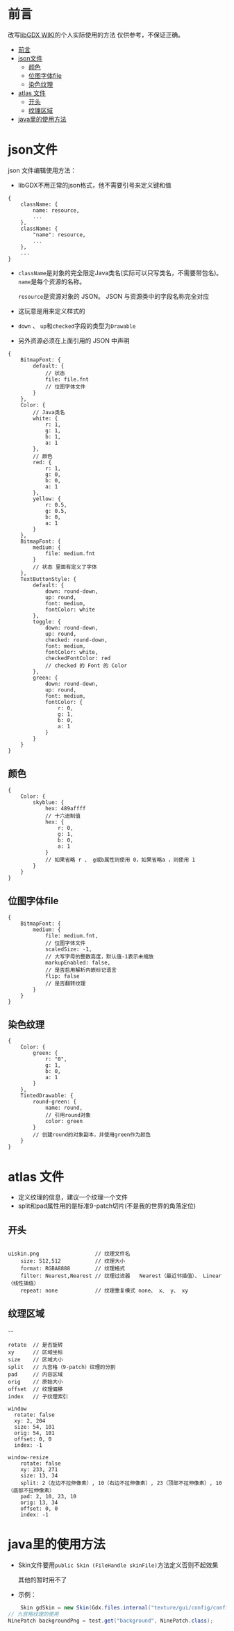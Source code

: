 # 前言

改写[libGDX WIKI](https://libgdx.com/wiki/graphics/2d/scene2d/skin#skin-json)的个人实际使用的方法
仅供参考，不保证正确。
<!-- TOC -->

* [前言](#前言)
* [json文件](#json文件)
    * [颜色](#颜色)
    * [位图字体file](#位图字体file)
    * [染色纹理](#染色纹理)
* [atlas 文件](#atlas-文件)
    * [开头](#开头)
    * [纹理区域](#-纹理区域)
* [java里的使用方法](#java里的使用方法)

<!-- TOC -->

# json文件

json 文件编辑使用方法：

- libGDX不用正常的json格式，他不需要引号来定义键和值

```libgdxjson
{
    className: {
        name: resource,
        ...
    },
    className: {
        "name": resource,
        ...
    },
    ...
}
```

- `className`是对象的完全限定Java类名(实际可以只写类名，不需要带包名)。`name`是每个资源的名称。

  `resource`是资源对象的 JSON。 JSON 与资源类中的字段名称完全对应
- 这玩意是用来定义样式的
- `down` 、 `up`和`checked`字段的类型为`Drawable`
- 另外资源必须在上面引用的 JSON 中声明

```libgdxjson
{
    BitmapFont: {
        default: {
            // 状态
            file: file.fnt
            // 位图字体文件
        }
    },
    Color: {
        // Java类名
        white: {
            r: 1,
            g: 1,
            b: 1,
            a: 1
        },
        // 颜色
        red: {
            r: 1,
            g: 0,
            b: 0,
            a: 1
        },
        yellow: {
            r: 0.5,
            g: 0.5,
            b: 0,
            a: 1
        }
    },
    BitmapFont: {
        medium: {
            file: medium.fnt
        }
        // 状态 里面有定义了字体
    },
    TextButtonStyle: {
        default: {
            down: round-down,
            up: round,
            font: medium,
            fontColor: white
        },
        toggle: {
            down: round-down,
            up: round,
            checked: round-down,
            font: medium,
            fontColor: white,
            checkedFontColor: red
            // checked 的 Font 的 Color
        },
        green: {
            down: round-down,
            up: round,
            font: medium,
            fontColor: {
                r: 0,
                g: 1,
                b: 0,
                a: 1
            }
        }
    }
}
```

## 颜色

```libgdxjson
{
    Color: {
        skyblue: {
            hex: 489affff
            // 十六进制值
            hex: {
                r: 0,
                g: 1,
                b: 0,
                a: 1
            }
            // 如果省略 r 、 g或b属性则使用 0，如果省略a ，则使用 1
        }
    }
}
```

## 位图字体file

```libgdxjson
{
    BitmapFont: {
        medium: {
            file: medium.fnt,
            // 位图字体文件
            scaledSize: -1,
            // 大写字母的整数高度，默认值-1表示未缩放
            markupEnabled: false,
            // 是否启用解析内嵌标记语言
            flip: false
            // 是否翻转纹理
        }
    }
}
```

## 染色纹理

```libgdxjson
{
    Color: {
        green: {
            r: "0",
            g: 1,
            b: 0,
            a: 1
        }
    },
    TintedDrawable: {
        round-green: {
            name: round,
            // 引用round对象
            color: green
        }
        // 创建round的对象副本，并使用green作为颜色
    }
}
```

# atlas 文件

- 定义纹理的信息，建议一个纹理一个文件
- split和pad属性用的是标准9-patch切片(不是我的世界的角落定位)

## 开头

``` libgdxatlas2

uiskin.png                  // 纹理文件名
    size: 512,512           // 纹理大小
    format: RGBA8888        // 纹理格式
    filter: Nearest,Nearest // 纹理过滤器   Nearest（最近邻插值）、 Linear（线性插值）
    repeat: none            // 纹理重复模式 none、 x、 y、 xy
```

## 纹理区域
--

```libgdxatlas2
rotate  // 是否旋转
xy      // 区域坐标
size    // 区域大小
split   // 九宫格（9-patch）纹理的分割
pad     // 内容区域
orig    // 原始大小
offset  // 纹理偏移
index   // 子纹理索引

window
  rotate: false
  xy: 2, 204
  size: 54, 101
  orig: 54, 101
  offset: 0, 0
  index: -1

window-resize
    rotate: false
    xy: 233, 271
    size: 13, 34
    split: 2（左边不拉伸像素）, 10（右边不拉伸像素）, 23（顶部不拉伸像素）, 10（底部不拉伸像素）
    pad: 2, 10, 23, 10
    orig: 13, 34
    offset: 0, 0
    index: -1
```

# java里的使用方法

- Skin文件要用`public Skin (FileHandle skinFile)`方法定义否则不起效果

  其他的暂时用不了
- 示例：

```java
    Skin gdSkin = new Skin(Gdx.files.internal("texture/gui/config/config.json"));
// 九宫格纹理的使用
NinePatch backgroundPng = test.get("background", NinePatch.class);
```
